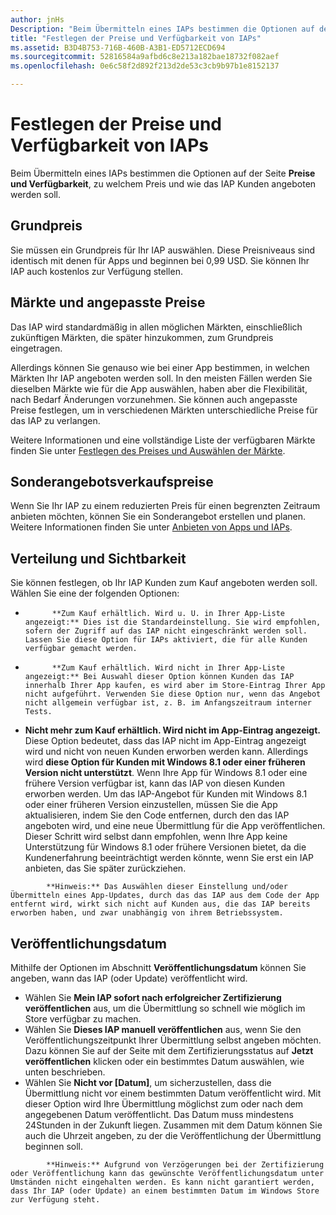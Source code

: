 ```yaml
---
author: jnHs
Description: "Beim Übermitteln eines IAPs bestimmen die Optionen auf der Seite Preise und Verfügbarkeit, zu welchem Preis und wie das IAP Kunden angeboten werden soll."
title: "Festlegen der Preise und Verfügbarkeit von IAPs"
ms.assetid: B3D4B753-716B-460B-A3B1-ED5712ECD694
ms.sourcegitcommit: 52816584a9afbd6c8e213a182bae18732f082aef
ms.openlocfilehash: 0e6c58f2d892f213d2de53c3cb9b97b1e8152137

---
```


# Festlegen der Preise und Verfügbarkeit von IAPs


Beim Übermitteln eines IAPs bestimmen die Optionen auf der Seite **Preise und Verfügbarkeit**, zu welchem Preis und wie das IAP Kunden angeboten werden soll.

## Grundpreis


Sie müssen ein Grundpreis für Ihr IAP auswählen. Diese Preisniveaus sind identisch mit denen für Apps und beginnen bei 0,99 USD. Sie können Ihr IAP auch kostenlos zur Verfügung stellen.

## Märkte und angepasste Preise


Das IAP wird standardmäßig in allen möglichen Märkten, einschließlich zukünftigen Märkten, die später hinzukommen, zum Grundpreis eingetragen.

Allerdings können Sie genauso wie bei einer App bestimmen, in welchen Märkten Ihr IAP angeboten werden soll. In den meisten Fällen werden Sie dieselben Märkte wie für die App auswählen, haben aber die Flexibilität, nach Bedarf Änderungen vorzunehmen. Sie können auch angepasste Preise festlegen, um in verschiedenen Märkten unterschiedliche Preise für das IAP zu verlangen.

Weitere Informationen und eine vollständige Liste der verfügbaren Märkte finden Sie unter [Festlegen des Preises und Auswählen der Märkte](define-pricing-and-market-selection.md).

## Sonderangebotsverkaufspreise


Wenn Sie Ihr IAP zu einem reduzierten Preis für einen begrenzten Zeitraum anbieten möchten, können Sie ein Sonderangebot erstellen und planen. Weitere Informationen finden Sie unter [Anbieten von Apps und IAPs](put-apps-and-iaps-on-sale.md).

## Verteilung und Sichtbarkeit


Sie können festlegen, ob Ihr IAP Kunden zum Kauf angeboten werden soll. Wählen Sie eine der folgenden Optionen:

-   
            **Zum Kauf erhältlich. Wird u. U. in Ihrer App-Liste angezeigt:** Dies ist die Standardeinstellung. Sie wird empfohlen, sofern der Zugriff auf das IAP nicht eingeschränkt werden soll. Lassen Sie diese Option für IAPs aktiviert, die für alle Kunden verfügbar gemacht werden.
-   
            **Zum Kauf erhältlich. Wird nicht in Ihrer App-Liste angezeigt:** Bei Auswahl dieser Option können Kunden das IAP innerhalb Ihrer App kaufen, es wird aber im Store-Eintrag Ihrer App nicht aufgeführt. Verwenden Sie diese Option nur, wenn das Angebot nicht allgemein verfügbar ist, z. B. im Anfangszeitraum interner Tests.
-   **Nicht mehr zum Kauf erhältlich. Wird nicht im App-Eintrag angezeigt.** Diese Option bedeutet, dass das IAP nicht im App-Eintrag angezeigt wird und nicht von neuen Kunden erworben werden kann. Allerdings wird **diese Option für Kunden mit Windows 8.1 oder einer früheren Version nicht unterstützt**. Wenn Ihre App für Windows 8.1 oder eine frühere Version verfügbar ist, kann das IAP von diesen Kunden erworben werden. Um das IAP-Angebot für Kunden mit Windows 8.1 oder einer früheren Version einzustellen, müssen Sie die App aktualisieren, indem Sie den Code entfernen, durch den das IAP angeboten wird, und eine neue Übermittlung für die App veröffentlichen. Dieser Schritt wird selbst dann empfohlen, wenn Ihre App keine Unterstützung für Windows 8.1 oder frühere Versionen bietet, da die Kundenerfahrung beeinträchtigt werden könnte, wenn Sie erst ein IAP anbieten, das Sie später zurückziehen.
    
 > 
            **Hinweis:** Das Auswählen dieser Einstellung und/oder Übermitteln eines App-Updates, durch das das IAP aus dem Code der App entfernt wird, wirkt sich nicht auf Kunden aus, die das IAP bereits erworben haben, und zwar unabhängig von ihrem Betriebssystem.


## Veröffentlichungsdatum

Mithilfe der Optionen im Abschnitt **Veröffentlichungsdatum** können Sie angeben, wann das IAP (oder Update) veröffentlicht wird.

-   Wählen Sie **Mein IAP sofort nach erfolgreicher Zertifizierung veröffentlichen** aus, um die Übermittlung so schnell wie möglich im Store verfügbar zu machen.
-   Wählen Sie **Dieses IAP manuell veröffentlichen** aus, wenn Sie den Veröffentlichungszeitpunkt Ihrer Übermittlung selbst angeben möchten. Dazu können Sie auf der Seite mit dem Zertifizierungsstatus auf **Jetzt veröffentlichen** klicken oder ein bestimmtes Datum auswählen, wie unten beschrieben.
-   Wählen Sie **Nicht vor \[Datum\]**, um sicherzustellen, dass die Übermittlung nicht vor einem bestimmten Datum veröffentlicht wird. Mit dieser Option wird Ihre Übermittlung möglichst zum oder nach dem angegebenen Datum veröffentlicht. Das Datum muss mindestens 24Stunden in der Zukunft liegen. Zusammen mit dem Datum können Sie auch die Uhrzeit angeben, zu der die Veröffentlichung der Übermittlung beginnen soll.

 > 
            **Hinweis:** Aufgrund von Verzögerungen bei der Zertifizierung oder Veröffentlichung kann das gewünschte Veröffentlichungsdatum unter Umständen nicht eingehalten werden. Es kann nicht garantiert werden, dass Ihr IAP (oder Update) an einem bestimmten Datum im Windows Store zur Verfügung steht.
 

 







<!--HONumber=Jun16_HO5-->


